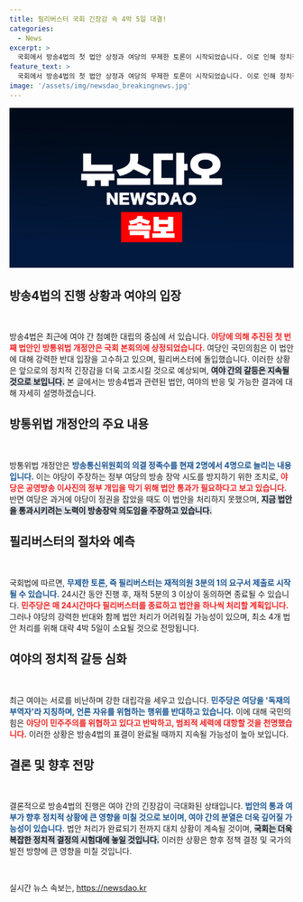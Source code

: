```yaml
---
title: 필리버스터 국회 긴장감 속 4박 5일 대결!
categories:
  - News
excerpt: >
  국회에서 방송4법의 첫 법안 상정과 여당의 무제한 토론이 시작되었습니다. 이로 인해 정치적 갈등이 심화될 전망이며, 극한 대치 상황이 계속될 것으로 보입니다.
feature_text: >
  국회에서 방송4법의 첫 법안 상정과 여당의 무제한 토론이 시작되었습니다. 이로 인해 정치적 갈등이 심화될 전망이며, 극한 대치 상황이 계속될 것으로 보입니다.
image: '/assets/img/newsdao_breakingnews.jpg'
---
```


<p><img src="/assets/img/newsdao_breakingnews.jpg" alt="koreaapp 속보" /></p>

<h2 data-ke-size="size26">방송4법의 진행 상황과 여야의 입장</h2>

<p data-ke-size="size16">&nbsp;</p>

<p>방송4법은 최근에 여야 간 첨예한 대립의 중심에 서 있습니다. <b><span style="color: #ee2323;">야당에 의해 추진된 첫 번째 법안인 방통위법 개정안은 국회 본회의에 상정되었습니다.</span></b> 여당인 국민의힘은 이 법안에 대해 강력한 반대 입장을 고수하고 있으며, 필리버스터에 돌입했습니다. 이러한 상황은 앞으로의 정치적 긴장감을 더욱 고조시킬 것으로 예상되며, <b><span style="background-color: #21538527;">여야 간의 갈등은 지속될 것으로 보입니다.</span></b> 본 글에서는 방송4법과 관련된 법안, 여야의 반응 및 가능한 결과에 대해 자세히 설명하겠습니다.</p>

<h2 data-ke-size="size26">방통위법 개정안의 주요 내용</h2>

<p data-ke-size="size16">&nbsp;</p>

<p>방통위법 개정안은 <b><span style="color: #1a5490;">방송통신위원회의 의결 정족수를 현재 2명에서 4명으로 늘리는 내용입니다.</span></b> 이는 야당이 주장하는 정부 여당의 방송 장악 시도를 방지하기 위한 조치로, <b><span style="color: #ee2323;">야당은 공영방송 이사진의 정부 개입을 막기 위해 법안 통과가 필요하다고 보고 있습니다.</span></b> 반면 여당은 과거에 야당이 정권을 잡았을 때도 이 법안을 처리하지 못했으며, <b><span style="background-color: #21538527;">지금 법안을 통과시키려는 노력이 방송장악 의도임을 주장하고 있습니다.</span></b></p>

<h2 data-ke-size="size26">필리버스터의 절차와 예측</h2>

<p data-ke-size="size16">&nbsp;</p>

<p>국회법에 따르면, <b><span style="color: #1a5490;">무제한 토론, 즉 필리버스터는 재적의원 3분의 1의 요구서 제출로 시작될 수 있습니다.</span></b> 24시간 동안 진행 후, 재적 5분의 3 이상이 동의하면 종료될 수 있습니다. <b><span style="color: #ee2323;">민주당은 매 24시간마다 필리버스터를 종료하고 법안을 하나씩 처리할 계획입니다.</span></b> 그러나 야당의 강력한 반대와 함께 법안 처리가 어려워질 가능성이 있으며, 최소 4개 법안 처리를 위해 대략 4박 5일이 소요될 것으로 전망됩니다.</p>

<h2 data-ke-size="size26">여야의 정치적 갈등 심화</h2>

<p data-ke-size="size16">&nbsp;</p>

<p>최근 여야는 서로를 비난하며 강한 대립각을 세우고 있습니다. <b><span style="color: #1a5490;">민주당은 여당을 '독재의 부역자'라 지칭하며, 언론 자유를 위협하는 행위를 반대하고 있습니다.</span></b> 이에 대해 국민의힘은 <b><span style="color: #ee2323;">야당이 민주주의를 위협하고 있다고 반박하고, 범죄적 세력에 대항할 것을 천명했습니다.</span></b> 이러한 상황은 방송4법의 표결이 완료될 때까지 지속될 가능성이 높아 보입니다.</p>

<h2 data-ke-size="size26">결론 및 향후 전망</h2>

<p data-ke-size="size16">&nbsp;</p>

<p>결론적으로 방송4법의 진행은 여야 간의 긴장감이 극대화된 상태입니다. <b><span style="color: #1a5490;">법안의 통과 여부가 향후 정치적 상황에 큰 영향을 미칠 것으로 보이며, 여야 간의 분열은 더욱 깊어질 가능성이 있습니다.</span></b> 법안 처리가 완료되기 전까지 대치 상황이 계속될 것이며, <b><span style="background-color: #21538527;">국회는 더욱 복잡한 정치적 결정의 시험대에 놓일 것입니다.</span></b> 이러한 상황은 향후 정책 결정 및 국가의 발전 방향에 큰 영향을 미칠 것입니다. </p>

<p data-ke-size="size16">&nbsp;</p>
실시간 뉴스 속보는, <a href="https://newsdao.kr" rel="dofollow">https://newsdao.kr</a>


